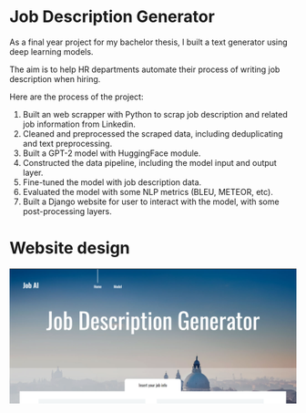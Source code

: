 # Job Description Generator

As a final year project for my bachelor thesis, I built a text generator using deep learning models.

The aim is to help HR departments automate their process of writing job description when hiring.

Here are the process of the project:
1) Built an web scrapper with Python to scrap job description and related job information from Linkedin.
2) Cleaned and preprocessed the scraped data, including deduplicating and text preprocessing.
3) Built a GPT-2 model with HuggingFace module.
4) Constructed the data pipeline, including the model input and output layer.
5) Fine-tuned the model with job description data.
6) Evaluated the model with some NLP metrics (BLEU, METEOR, etc).
7) Built a Django website for user to interact with the model, with some post-processing layers.

# Website design
![alt text](https://github.com/Kh-Chin/transformer-data/blob/main/README_media/website_design_1.png)